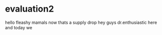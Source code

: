# evaluation2
hello fleashy mamals
now thats a supply drop
hey guys dr.enthusiastic here and today we


